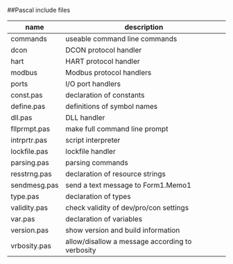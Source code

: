 ##Pascal include files  

|name        |description                                    |
|------------|-----------------------------------------------|
|commands    |useable command line commands                  |
|dcon        |DCON protocol handler                          |
|hart        |HART protocol handler                          |
|modbus      |Modbus protocol handlers                       |
|ports       |I/O port handlers                              |
|const.pas   |declaration of constants                       |
|define.pas  |definitions of symbol names                    |
|dll.pas     |DLL handler                                    |
|fllprmpt.pas|make full command line prompt                  |
|intrprtr.pas|script interpreter                             |
|lockfile.pas|lockfile handler                               |
|parsing.pas |parsing commands                               |
|resstrng.pas|declaration of resource strings                |
|sendmesg.pas|send a text message to Form1.Memo1             |
|type.pas    |declaration of types                           |
|validity.pas|check validity of dev/pro/con settings         |
|var.pas     |declaration of variables                       |
|version.pas |show version and build information             |
|vrbosity.pas|allow/disallow a message according to verbosity|
